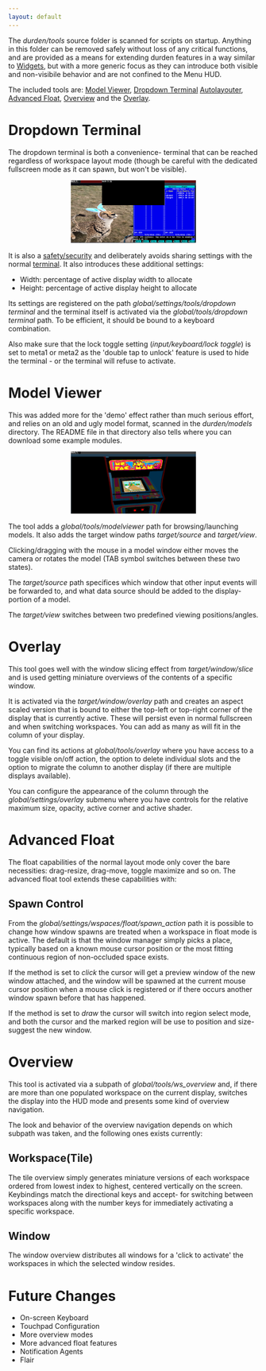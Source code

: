 ```yaml
---
layout: default
---
```


The <i>durden/tools</i> source folder is scanned for scripts on startup.
Anything in this folder can be removed safely without loss of any critical
functions, and are provided as a means for extending durden features in a way
similar to [Widgets](widgets), but with a more generic focus as they can
introduce both visible and non-visibile behavior and are not confined to the
Menu HUD.

The included tools are:
[Model Viewer](#model), [Dropdown Terminal](#dropdown)
[Autolayouter](autolay), [Advanced Float](#advfloat), [Overview](#overview)
and the [Overlay](#overlay).

# Dropdown Terminal <a name="dropdown"/>

The dropdown terminal is both a convenience- terminal that can be reached
regardless of workspace layout mode (though be careful with the dedicated
fullscreen mode as it can spawn, but won't be visible).

<center><a href="images/dropdown.png">
	<img alt="dropdown terminal" src="images/dropdown.png" style="width: 50%"/>
</a></center>

It is also a [safety/security](security) and deliberately avoids sharing
settings with the normal [terminal](terminal). It also introduces these
additional settings:

- Width: percentage of active display width to allocate
- Height: percentage of active display height to allocate

Its settings are registered on the path
<i>global/settings/tools/dropdown terminal</i> and the terminal itself is
activated via the <i>global/tools/dropdown terminal</i> path. To be efficient,
it should be bound to a keyboard combination.

Also make sure that the lock toggle setting (<i>input/keyboard/lock toggle</i>)
is set to meta1 or meta2 as the 'double tap to unlock' feature is used to hide
the terminal - or the terminal will refuse to activate.

# Model Viewer <a name="model"/>
This was added more for the 'demo' effect rather than much serious effort, and
relies on an old and ugly model format, scanned in the <i>durden/models</i>
directory. The README file in that directory also tells where you can download
some example modules.

<center><a href="images/model.png">
	<img alt="model viewer" src="images/model.png" style="width: 50%"/>
</a></center>

The tool adds a <i>global/tools/modelviewer</i> path for browsing/launching
models. It also adds the target window paths <i>target/source</i> and
<i>target/view</i>.

Clicking/dragging with the mouse in a model window either moves the camera
or rotates the model (TAB symbol switches between these two states).

The <i>target/source</i> path specifices which window that other input events
will be forwarded to, and what data source should be added to the display-
portion of a model.

The <i>target/view</i> switches between two predefined viewing positions/angles.

# Overlay <a name="overlay"/>

This tool goes well with the window slicing effect from
<i>target/window/slice</i> and is used getting miniature overviews of the
contents of a specific window.

It is activated via the <i>target/window/overlay</i> path and creates an aspect
scaled version that is bound to either the top-left or top-right corner of
the display that is currently active. These will persist even in normal
fullscreen and when switching workspaces. You can add as many as will fit in
the column of your display.

You can find its actions at <i>global/tools/overlay</i> where you have access
to a toggle visible on/off action, the option to delete individual slots and
the option to migrate the column to another display (if there are multiple
displays available).

You can configure the appearance of the column through the
<i>global/settings/overlay</i> submenu where you have controls for the relative
maximum size, opacity, active corner and active shader.

# Advanced Float <a name="advfloat"/>
The float capabilities of the normal layout mode only cover the bare necessities:
drag-resize, drag-move, toggle maximize and so on. The advanced float tool extends
these capabilities with:

## Spawn Control
From the <i>global/settings/wspaces/float/spawn_action</i> path it is possible
to change how window spawns are treated when a workspace in float mode is
active. The default is that the window manager simply picks a place, typically
based on a known mouse cursor position or the most fitting continuous region of
non-occluded space exists.

If the method is set to <i>click</i> the cursor will get a preview window of the new
window attached, and the window will be spawned at the current mouse cursor position
when a mouse click is registered or if there occurs another window spawn before that
has happened.

If the method is set to <i>draw</i> the cursor will switch into region select mode,
and both the cursor and the marked region will be use to position and size-suggest
the new window.

# Overview <a name="overview"/>
This tool is activated via a subpath of <i>global/tools/ws_overview</i> and, if
there are more than one populated workspace on the current display, switches
the display into the HUD mode and presents some kind of overview navigation.

The look and behavior of the overview navigation depends on which subpath was
taken, and the following ones exists currently:

## Workspace(Tile)
The tile overview simply generates miniature versions of each workspace ordered
from lowest index to highest, centered vertically on the screen. Keybindings
match the directional keys and accept- for switching between workspaces along
with the number keys for immediately activating a specific workspace.

## Window
The window overview distributes all windows for a 'click to activate' the
workspaces in which the selected window resides.

# Future Changes
- On-screen Keyboard
- Touchpad Configuration
- More overview modes
- More advanced float features
- Notification Agents
- Flair
